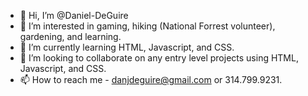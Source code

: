 - 👋 Hi, I’m @Daniel-DeGuire
- 👀 I’m interested in gaming, hiking (National Forrest volunteer), gardening, and learning.
- 🌱 I’m currently learning HTML, Javascript, and CSS.
- 💞️ I’m looking to collaborate on any entry level projects using HTML, Javascript, and CSS.
- 📫 How to reach me - danjdeguire@gmail.com or 314.799.9231.

<!---
Daniel-DeGuire/Daniel-DeGuire is a ✨ special ✨ repository because its `README.md` (this file) appears on your GitHub profile.
You can click the Preview link to take a look at your changes.
--->
